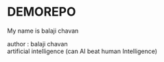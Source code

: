 # DEMOREPO
<P>My name is balaji chavan </P> 
author : balaji chavan 
<br>
artificial intelligence (can AI beat human Intelligence)
